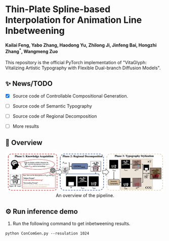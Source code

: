 # Thin-Plate Spline-based Interpolation for Animation Line Inbetweening
#### Kailai Feng, Yabo Zhang, Haodong Yu, Zhilong Ji, Jinfeng Bai, Hongzhi Zhang<sup>*</sup>, Wangmeng Zuo 
This repository is the official PyTorch implementation of "VitaGlyph: Vitalizing Artistic Typography with Flexible Dual-branch Diffusion Models".

## ✨ News/TODO
- [x] Source code of Controllable Compositional Generation.
- [ ] Source code of Semantic Typography
- [ ] Source code of Regional Decomposition
- [ ] More results


<!-- 
## 🖼️ Resluts

<table class="center">
    <tr style="font-weight: bolder;text-align:center;">
        <td>Input starting frame</td>
        <td>Input ending frame</td>
        <td>Inbetweening results</td>
    </tr>
  <tr>
  <td>
    <img src=assets/input1_0.png width="250">
  </td>
  <td>
    <img src=assets/input1_1.png width="250">
  </td>
  <td>
    <img src=assets/ours1.gif width="250">
  </td>
  </tr>
  <tr>
  <td>
    <img src=assets/input2_0.png width="250">
  </td>
  <td>
    <img src=assets/input2_1.png width="250">
  </td>
  <td>
    <img src=assets/ours2.gif width="250">
  </td>
  </tr>
  <tr>
  <td>
    <img src=assets/input3_0.png width="250">
  </td>
  <td>
    <img src=assets/input3_1.png width="250">
  </td>
  <td>
    <img src=assets/ours3.gif width="250">
  </td>
  </tr> 
</table>
 -->

## 📖 Overview



<p align="center">
  <img src="assets/model.png" alt="model architecture" width="800"/>
  </br>
  An overview of the pipeline.
</p>




## ⚙️ Run inference demo
1) Run the following command to get inbetweening results.
``` shell
python ConComGen.py --resulation 1024 
```

<!-- You can change 'xN' to get arbitrary frame rates results. The reuslts are saved in the folder './output'. -->